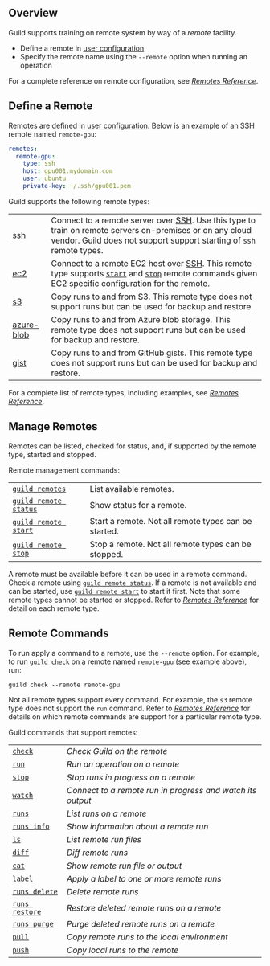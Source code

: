 <!-- -*- eval:(visual-line-mode 1) -*- -->

<div data-theme-toc="true"></div>
<div data-guild-docs="true"></div>

## Overview

Guild supports training on remote system by way of a *remote* facility.

- Define a remote in [user configuration](/reference/user-config)
- Specify the remote name using the `--remote` option when running an operation

For a complete reference on remote configuration, see [*Remotes Reference*](/reference/remotes).

## Define a Remote

Remotes are defined in [user configuration](/reference/user-config). Below is an example of an SSH remote named `remote-gpu`:

``` yaml
remotes:
  remote-gpu:
    type: ssh
    host: gpu001.mydomain.com
    user: ubuntu
    private-key: ~/.ssh/gpu001.pem
```

Guild supports the following remote types:

<div data-guild-class="terns">

|||
|-|-|
| [ssh](/reference/remotes#ssh) | Connect to a remote server over [SSH](https://en.wikipedia.org/wiki/Secure_Shell). Use this type to train on remote servers on-premises or on any cloud vendor. Guild does not support support starting of `ssh` remote types. |
| [ec2](/reference/remotes#ec2) | Connect to a remote EC2 host over [SSH](https://en.wikipedia.org/wiki/Secure_Shell). This remote type supports [`start`](/commands/remote-start) and [`stop`](/commands/remote-stop) remote commands given EC2 specific configuration for the remote. |
| [s3](/reference/remotes#s3) | Copy runs to and from S3. This remote type does not support runs but can be used for backup and  restore. |
| [azure-blob](/reference/remotes#azure-blob) | Copy runs to and from Azure blob storage. This remote type does not support runs but can be used for backup and restore. |
| [gist](/reference/remotes#gist) | Copy runs to and from GitHub gists. This remote type does not support runs but can be used for backup and restore. |
</div>

For a complete list of remote types, including examples, see [*Remotes Reference*](/reference/remotes).

## Manage Remotes

Remotes can be listed, checked for status, and, if supported by the remote type, started and stopped.

Remote management commands:

|                                                  |                                                      |
|--------------------------------------------------|------------------------------------------------------|
| [`guild remotes`](/commands/remotes)             | List available remotes.                              |
| [`guild remote status`](/commands/remote-status) | Show status for a remote.                            |
| [`guild remote start`](/commands/remote-start)   | Start a remote. Not all remote types can be started. |
| [`guild remote stop`](/commands/remote-start)    | Stop a remote. Not all remote types can be stopped.  |

A remote must be available before it can be used in a remote command. Check a remote using [`guild remote status`](/commands/remote-status). If a remote is not available and can be started, use [`guild remote start`](/commands/remote-start) to start it first. Note that some remote types cannot be started or stopped. Refer to [*Remotes Reference*](/reference/remotes) for detail on each remote type.

## Remote Commands

To run apply a command to a remote, use the `--remote` option. For example, to run [`guild check`](/commands/check) on a remote named `remote-gpu` (see example above), run:

``` command
guild check --remote remote-gpu
```

Not all remote types support every command. For example, the `s3` remote type does not support the `run` command. Refer to [*Remotes Reference*](/reference/remotes) for details on which remote commands are support for a particular remote type.

Guild commands that support remotes:

|||
|-|-|
| [`check`](/commands/check) | *Check Guild on the remote* |
| [`run`](/commands/run) | *Run an operation on a remote* |
| [`stop`](/commands/runs-stop) | *Stop runs in progress on a remote* |
| [`watch`](/commands/watch) | *Connect to a remote run in progress and watch its output* |
| [`runs`](/commands/runs-list)| *List runs on a remote* |
| [`runs info`](/commands/runs-info) | *Show information about a remote run* |
| [`ls`](/commands/ls) | *List remote run files* |
| [`diff`](/commands/diff) | *Diff remote runs* |
| [`cat`](/commands/cat) | *Show remote run file or output* |
| [`label`](/commands/label) | *Apply a label to one or more remote runs* |
| [`runs delete`](/commands/runs-delete) | *Delete remote runs* |
| [`runs restore`](/commands/runs-restore) | *Restore deleted remote runs on a remote* |
| [`runs purge`](/commands/runs-purge) | *Purge deleted remote runs on a remote* |
| [`pull`](/commands/pull) | *Copy remote runs to the local environment* |
| [`push`](/commands/push) | *Copy local runs to the remote* |
